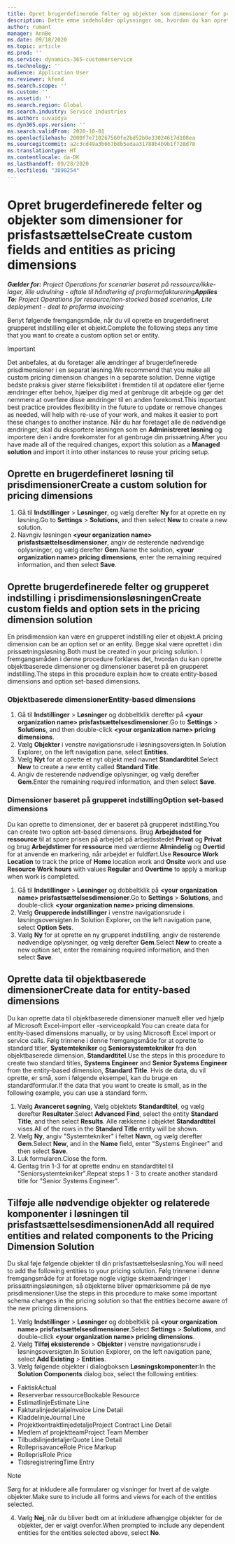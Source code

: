 ```yaml
---
title: Opret brugerdefinerede felter og objekter som dimensioner for prisfastsættelse
description: Dette emne indeholder oplysninger om, hvordan du kan oprette brugerdefinerede grupperede indstillinger eller objekter.
author: rumant
manager: AnnBe
ms.date: 09/18/2020
ms.topic: article
ms.prod: ''
ms.service: dynamics-365-customerservice
ms.technology: ''
audience: Application User
ms.reviewer: kfend
ms.search.scope: ''
ms.custom: ''
ms.assetid: ''
ms.search.region: Global
ms.search.industry: Service industries
ms.author: suvaidya
ms.dyn365.ops.version: ''
ms.search.validFrom: 2020-10-01
ms.openlocfilehash: 2000f7e710267560fe2bd52b0e33024617d108ea
ms.sourcegitcommit: a2c3cd49a3b667b8b5edaa31788b4b9b1f728d78
ms.translationtype: HT
ms.contentlocale: da-DK
ms.lasthandoff: 09/28/2020
ms.locfileid: "3898254"
---
```

# <a name="create-custom-fields-and-entities-as-pricing-dimensions"></a><span data-ttu-id="298f5-103">Opret brugerdefinerede felter og objekter som dimensioner for prisfastsættelse</span><span class="sxs-lookup"><span data-stu-id="298f5-103">Create custom fields and entities as pricing dimensions</span></span>

<span data-ttu-id="298f5-104">_**Gælder for:** Project Operations for scenarier baseret på ressource/ikke-lager, lille udrulning - aftale til håndtering af proformafakturering_</span><span class="sxs-lookup"><span data-stu-id="298f5-104">_**Applies To:** Project Operations for resource/non-stocked based scenarios, Lite deployment - deal to proforma invoicing_</span></span>

<span data-ttu-id="298f5-105">Benyt følgende fremgangsmåde, når du vil oprette en brugerdefineret grupperet indstilling eller et objekt.</span><span class="sxs-lookup"><span data-stu-id="298f5-105">Complete the following steps any time that you want to create a custom option set or entity.</span></span>

> [!IMPORTANT]
> <span data-ttu-id="298f5-106">Det anbefales, at du foretager alle ændringer af brugerdefinerede prisdimensioner i en separat løsning.</span><span class="sxs-lookup"><span data-stu-id="298f5-106">We recommend that you make all custom pricing dimension changes in a separate solution.</span></span> <span data-ttu-id="298f5-107">Denne vigtige bedste praksis giver større fleksibilitet i fremtiden til at opdatere eller fjerne ændringer efter behov, hjælper dig med at genbruge dit arbejde og gør det nemmere at overføre disse ændringer til en anden forekomst.</span><span class="sxs-lookup"><span data-stu-id="298f5-107">This important best practice provides flexibility in the future to update or remove changes as needed, will help with re-use of your work, and makes it easier to port these changes to another instance.</span></span> <span data-ttu-id="298f5-108">Når du har foretaget alle de nødvendige ændringer, skal du eksportere løsningen som en **Administreret løsning** og importere den i andre forekomster for at genbruge din prissætning.</span><span class="sxs-lookup"><span data-stu-id="298f5-108">After you have made all of the required changes, export this solution as a **Managed solution** and import it into other instances to reuse your pricing setup.</span></span>


## <a name="create-a-custom-solution-for-pricing-dimensions"></a><span data-ttu-id="298f5-109">Oprette en brugerdefineret løsning til prisdimensioner</span><span class="sxs-lookup"><span data-stu-id="298f5-109">Create a custom solution for pricing dimensions</span></span>
1. <span data-ttu-id="298f5-110">Gå til **Indstillinger** > **Løsninger**, og vælg derefter **Ny** for at oprette en ny løsning.</span><span class="sxs-lookup"><span data-stu-id="298f5-110">Go to **Settings** > **Solutions**, and then select **New** to create a new solution.</span></span> 
2. <span data-ttu-id="298f5-111">Navngiv løsningen **\<your organization name> prisfastsættelsesdimensioner**, angiv de resterende nødvendige oplysninger, og vælg derefter **Gem**.</span><span class="sxs-lookup"><span data-stu-id="298f5-111">Name the solution, **\<your organization name> pricing dimensions**, enter the remaining required information, and then select **Save**.</span></span>
  
## <a name="create-custom-fields-and-option-sets-in-the-pricing-dimension-solution"></a><span data-ttu-id="298f5-112">Oprette brugerdefinerede felter og grupperet indstilling i prisdimensionsløsningen</span><span class="sxs-lookup"><span data-stu-id="298f5-112">Create custom fields and option sets in the pricing dimension solution</span></span>

<span data-ttu-id="298f5-113">En prisdimension kan være en grupperet indstilling eller et objekt.</span><span class="sxs-lookup"><span data-stu-id="298f5-113">A pricing dimension can be an option set or an entity.</span></span> <span data-ttu-id="298f5-114">Begge skal være oprettet i din prissætningsløsning.</span><span class="sxs-lookup"><span data-stu-id="298f5-114">Both must be created in your pricing solution.</span></span> <span data-ttu-id="298f5-115">I fremgangsmåden i denne procedure forklares det, hvordan du kan oprette objektbaserede dimensioner og dimensioner baseret på en grupperet indstilling.</span><span class="sxs-lookup"><span data-stu-id="298f5-115">The steps in this procedure explain how to create entity-based dimensions and option set-based dimensions.</span></span>

### <a name="entity-based-dimensions"></a><span data-ttu-id="298f5-116">Objektbaserede dimensioner</span><span class="sxs-lookup"><span data-stu-id="298f5-116">Entity-based dimensions</span></span>

1. <span data-ttu-id="298f5-117">Gå til **Indstillinger** > **Løsninger** og dobbeltklik derefter på **\<your organization name> prisfastsættelsesdimensioner**.</span><span class="sxs-lookup"><span data-stu-id="298f5-117">Go to **Settings** > **Solutions**, and then double-click **\<your organization name> pricing dimensions**.</span></span>
2. <span data-ttu-id="298f5-118">Vælg **Objekter** i venstre navigationsrude i løsningsoversigten.</span><span class="sxs-lookup"><span data-stu-id="298f5-118">In Solution Explorer, on the left navigation pane, select **Entities**.</span></span>
3. <span data-ttu-id="298f5-119">Vælg **Nyt** for at oprette et nyt objekt med navnet **Standardtitel**.</span><span class="sxs-lookup"><span data-stu-id="298f5-119">Select **New** to create a new entity called **Standard Title**.</span></span> 
4. <span data-ttu-id="298f5-120">Angiv de resterende nødvendige oplysninger, og vælg derefter **Gem**.</span><span class="sxs-lookup"><span data-stu-id="298f5-120">Enter the remaining required information, and then select **Save**.</span></span>


### <a name="option-set-based-dimensions"></a><span data-ttu-id="298f5-121">Dimensioner baseret på grupperet indstilling</span><span class="sxs-lookup"><span data-stu-id="298f5-121">Option set-based dimensions</span></span> 
<span data-ttu-id="298f5-122">Du kan oprette to dimensioner, der er baseret på grupperet indstilling.</span><span class="sxs-lookup"><span data-stu-id="298f5-122">You can create two option set-based dimensions.</span></span> <span data-ttu-id="298f5-123">Brug **Arbejdssted for ressource** til at spore prisen på arbejdet på arbejdsstedet **Privat** og **Privat** og brug **Arbejdstimer for ressource** med værdierne **Almindelig** og **Overtid** for at anvende en markering, når arbejdet er fuldført.</span><span class="sxs-lookup"><span data-stu-id="298f5-123">Use **Resource Work Location** to track the price of **Home** location work and **Onsite** work and use **Resource Work hours** with values **Regular** and **Overtime** to apply a markup when work is completed.</span></span>


1. <span data-ttu-id="298f5-124">Gå til **Indstillinger** > **Løsninger** og dobbeltklik på **\<your organization name> prisfastsættelsesdimensioner**.</span><span class="sxs-lookup"><span data-stu-id="298f5-124">Go to **Settings** > **Solutions**, and double-click  **\<your organization name> pricing dimensions**.</span></span> 
2. <span data-ttu-id="298f5-125">Vælg **Grupperede indstillinger** i venstre navigationsrude i løsningsoversigten.</span><span class="sxs-lookup"><span data-stu-id="298f5-125">In Solution Explorer, on the left navigation pane, select  **Option Sets**.</span></span> 
3. <span data-ttu-id="298f5-126">Vælg **Ny** for at oprette en ny grupperet indstilling, angiv de resterende nødvendige oplysninger, og vælg derefter **Gem**.</span><span class="sxs-lookup"><span data-stu-id="298f5-126">Select **New** to create a new option set, enter the remaining required information, and then select **Save**.</span></span>

## <a name="create-data-for-entity-based-dimensions"></a><span data-ttu-id="298f5-127">Oprette data til objektbaserede dimensioner</span><span class="sxs-lookup"><span data-stu-id="298f5-127">Create data for entity-based dimensions</span></span>

<span data-ttu-id="298f5-128">Du kan oprette data til objektbaserede dimensioner manuelt eller ved hjælp af Microsoft Excel-import eller -serviceopkald.</span><span class="sxs-lookup"><span data-stu-id="298f5-128">You can create data for entity-based dimensions manually, or by using Microsoft Excel import or service calls.</span></span> <span data-ttu-id="298f5-129">Følg trinnene i denne fremgangsmåde for at oprette to standard titler, **Systemtekniker** og **Seniorsystemtekniker** fra den objektbaserede dimension, **Standardtitel**.</span><span class="sxs-lookup"><span data-stu-id="298f5-129">Use the steps in this procedure to create two standard titles, **Systems Engineer** and **Senior Systems Engineer** from the entity-based dimension, **Standard Title**.</span></span> <span data-ttu-id="298f5-130">Hvis de data, du vil oprette, er små, som i følgende eksempel, kan du bruge en standardformular.</span><span class="sxs-lookup"><span data-stu-id="298f5-130">If the data that you want to create is small, as in the following example, you can use a standard form.</span></span>

1. <span data-ttu-id="298f5-131">Vælg **Avanceret søgning**, Vælg objektets **Standardtitel**, og vælg derefter **Resultater**.</span><span class="sxs-lookup"><span data-stu-id="298f5-131">Select **Advanced Find**, select the entity **Standard Title**, and then select **Results**.</span></span> <span data-ttu-id="298f5-132">Alle rækkerne i objektet **Standardtitel** vises.</span><span class="sxs-lookup"><span data-stu-id="298f5-132">All of the rows in the **Standard Title** entity will be shown.</span></span>
2. <span data-ttu-id="298f5-133">Vælg **Ny**, angiv "Systemtekniker" i feltet **Navn**, og vælg derefter **Gem**.</span><span class="sxs-lookup"><span data-stu-id="298f5-133">Select **New**, and in the **Name** field, enter "Systems Engineer" and then select **Save**.</span></span>
3. <span data-ttu-id="298f5-134">Luk formularen.</span><span class="sxs-lookup"><span data-stu-id="298f5-134">Close the form.</span></span> 
4. <span data-ttu-id="298f5-135">Gentag trin 1-3 for at oprette endnu en standardtitel til "Seniorsystemtekniker".</span><span class="sxs-lookup"><span data-stu-id="298f5-135">Repeat steps 1 - 3 to create another standard title for "Senior Systems Engineer".</span></span>

## <a name="add-all-required-entities-and-related-components-to-the-pricing-dimension-solution"></a><span data-ttu-id="298f5-136">Tilføje alle nødvendige objekter og relaterede komponenter i løsningen til prisfastsættelsesdimensionen</span><span class="sxs-lookup"><span data-stu-id="298f5-136">Add all required entities and related components to the Pricing Dimension Solution</span></span>
<span data-ttu-id="298f5-137">Du skal føje følgende objekter til din prisfastsættelsesløsning.</span><span class="sxs-lookup"><span data-stu-id="298f5-137">You will need to add the following entities to your pricing solution.</span></span> <span data-ttu-id="298f5-138">Følg trinnene i denne fremgangsmåde for at foretage nogle vigtige skemaændringer i prissætningsløsningen, så objekterne bliver opmærksomme på de nye prisdimensioner.</span><span class="sxs-lookup"><span data-stu-id="298f5-138">Use the steps in this procedure to make some important schema changes in the pricing solution so that the entities become aware of the new pricing dimensions.</span></span>

1. <span data-ttu-id="298f5-139">Vælg **Indstillinger** > **Løsninger** og dobbeltklik på **\<your organization name> prisfastsættelsesdimensioner**.</span><span class="sxs-lookup"><span data-stu-id="298f5-139">Select **Settings** > **Solutions**, and double-click **\<your organization name> pricing dimensions**.</span></span> 
2. <span data-ttu-id="298f5-140">Vælg **Tilføj eksisterende** > **Objekter** i venstre navigationsrude i løsningsoversigten.</span><span class="sxs-lookup"><span data-stu-id="298f5-140">In Solution Explorer, on the left navigation pane, select **Add Existing** > **Entities**.</span></span>
3. <span data-ttu-id="298f5-141">Vælg følgende objekter i dialogboksen **Løsningskomponenter**:</span><span class="sxs-lookup"><span data-stu-id="298f5-141">In the **Solution Components** dialog box, select the following entities:</span></span>

  - <span data-ttu-id="298f5-142">Faktisk</span><span class="sxs-lookup"><span data-stu-id="298f5-142">Actual</span></span>
  - <span data-ttu-id="298f5-143">Reserverbar ressource</span><span class="sxs-lookup"><span data-stu-id="298f5-143">Bookable Resource</span></span>
  - <span data-ttu-id="298f5-144">Estimatlinje</span><span class="sxs-lookup"><span data-stu-id="298f5-144">Estimate Line</span></span>
  - <span data-ttu-id="298f5-145">Fakturalinjedetalje</span><span class="sxs-lookup"><span data-stu-id="298f5-145">Invoice Line Detail</span></span>
  - <span data-ttu-id="298f5-146">Kladdelinje</span><span class="sxs-lookup"><span data-stu-id="298f5-146">Journal Line</span></span>
  - <span data-ttu-id="298f5-147">Projektkontraktlinjedetalje</span><span class="sxs-lookup"><span data-stu-id="298f5-147">Project Contract Line Detail</span></span>
  - <span data-ttu-id="298f5-148">Medlem af projektteam</span><span class="sxs-lookup"><span data-stu-id="298f5-148">Project Team Member</span></span>
  - <span data-ttu-id="298f5-149">Tilbudslinjedetaljer</span><span class="sxs-lookup"><span data-stu-id="298f5-149">Quote Line Detail</span></span>
  - <span data-ttu-id="298f5-150">Rolleprisavance</span><span class="sxs-lookup"><span data-stu-id="298f5-150">Role Price Markup</span></span>
  - <span data-ttu-id="298f5-151">Rollepris</span><span class="sxs-lookup"><span data-stu-id="298f5-151">Role Price</span></span> 
  - <span data-ttu-id="298f5-152">Tidsregistrering</span><span class="sxs-lookup"><span data-stu-id="298f5-152">Time Entry</span></span> 


> [!NOTE]
> <span data-ttu-id="298f5-153">Sørg for at inkludere alle formularer og visninger for hvert af de valgte objekter.</span><span class="sxs-lookup"><span data-stu-id="298f5-153">Make sure to include all forms and views for each of the entities selected.</span></span>

4. <span data-ttu-id="298f5-154">Vælg **Nej**, når du bliver bedt om at inkludere afhængige objekter for de objekter, der er valgt ovenfor.</span><span class="sxs-lookup"><span data-stu-id="298f5-154">When prompted to include any dependent entities for the entities selected above, select **No**.</span></span>

